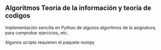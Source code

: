 ## Algoritmos Teoría de la información y teoría de codigos

Implementación sencilla en Python de algunos algoritmos de la asignatura, para comprobar ejercicios, etc.

Algunos scripts requieren el paquete numpy
